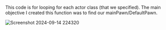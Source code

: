 This code is for looping for each actor class (that we specified). The main objective I created this function was to find our mainPawn/DefaultPawn.

![Screenshot 2024-09-14 224320](https://github.com/user-attachments/assets/5db73f10-93dc-4c1e-b2e0-20a4094da4ca)
